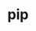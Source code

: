 ---
category: 3-letters
denotation: null
name: pip
reference_link: https://www.etymonline.com/word/pip
root_language: null
root_name: null
title: pip
type: free
word_sums:
- respelling: pip
  sum: 'Pip + '
---